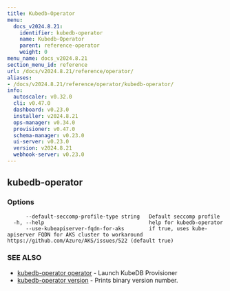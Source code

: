 ```yaml
---
title: Kubedb-Operator
menu:
  docs_v2024.8.21:
    identifier: kubedb-operator
    name: Kubedb-Operator
    parent: reference-operator
    weight: 0
menu_name: docs_v2024.8.21
section_menu_id: reference
url: /docs/v2024.8.21/reference/operator/
aliases:
- /docs/v2024.8.21/reference/operator/kubedb-operator/
info:
  autoscaler: v0.32.0
  cli: v0.47.0
  dashboard: v0.23.0
  installer: v2024.8.21
  ops-manager: v0.34.0
  provisioner: v0.47.0
  schema-manager: v0.23.0
  ui-server: v0.23.0
  version: v2024.8.21
  webhook-server: v0.23.0
---
```


## kubedb-operator



### Options

```
      --default-seccomp-profile-type string   Default seccomp profile
  -h, --help                                  help for kubedb-operator
      --use-kubeapiserver-fqdn-for-aks        if true, uses kube-apiserver FQDN for AKS cluster to workaround https://github.com/Azure/AKS/issues/522 (default true)
```

### SEE ALSO

* [kubedb-operator operator](/docs/v2024.8.21/reference/operator/kubedb-operator_operator)	 - Launch KubeDB Provisioner
* [kubedb-operator version](/docs/v2024.8.21/reference/operator/kubedb-operator_version)	 - Prints binary version number.

